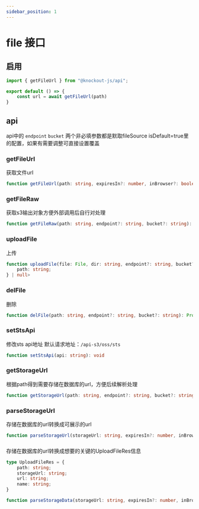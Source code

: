 ```yaml
---
sidebar_position: 1
---
```


# file 接口

## 启用

```ts title=xxx.ts
import { getFileUrl } from "@knockout-js/api";

export default () => {
    const url = await getFileUrl(path)
}

```

## api

api中的 `endpoint` `bucket` 两个非必填参数都是默取fileSource isDefault=true里的配置，如果有需要调整可直接设置覆盖

### getFileUrl

获取文件url

```ts
function getFileUrl(path: string, expiresIn?: number, inBrowser?: boolean, endpoint?: string, bucket?: string): Promise<string | undefined>
```

### getFileRaw

获取s3输出对象方便外部调用后自行对处理

```ts
function getFileRaw(path: string, endpoint?: string, bucket?: string): Promise<GetObjectCommandOutput | null>
```

### uploadFile

上传

```ts
function uploadFile(file: File, dir: string, endpoint?: string, bucket?: string): Promise<{
    path: string;
} | null>
```

### delFile

删除

```ts
function delFile(path: string, endpoint?: string, bucket?: string): Promise<true | null>
```


### setStsApi

修改sts api地址 默认请求地址：`/api-s3/oss/sts`

```ts
function setStsApi(api: string): void
```

### getStorageUrl

根据path得到需要存储在数据库的url，方便后续解析处理

```ts
function getStorageUrl(path: string, endpoint?: string, bucket?: string): Promise<string | undefined>
```


### parseStorageUrl

存储在数据库的url转换成可展示的url

```ts
function parseStorageUrl(storageUrl: string, expiresIn?: number, inBrowser?: boolean, endpoint?: string, bucket?: string): Promise<string | undefined>
```

### 

存储在数据库的url转换成想要的关键的UploadFileRes信息

```ts
type UploadFileRes = {
    path: string;
    storageUrl: string;
    url: string;
    name: string;
}

function parseStorageData(storageUrl: string, expiresIn?: number, inBrowser?: boolean, endpoint?: string, bucket?: string): Promise<UploadFileRes | undefined>
```

